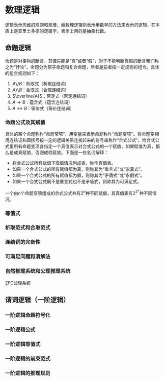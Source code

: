 # 数理逻辑

逻辑表示思维的规则和规律，而数理逻辑则表示用数学的方法来表示的逻辑，在本质上是亚里士多德的逻辑学，表示上用的是抽象代数。

## 命题逻辑

命题是对事物的断言，其值只能是“真”或者“假”，对于不能判断真假的断言我们称之为“悖论”。命题分为原子命题和复合命题，后者是前者按一定规则的组合。具体的组合规则如下：

1. $A\bigvee{B}$：析取式（析取连结词）
2. $A\bigwedge{B}$：合取式（合取连结词）
3. $\overline{A}$：否定式（否定连结词）
4. $A\rightarrow{B}$：蕴含式（蕴含连结词）
5. $A\leftrightarrow{B}$：等价式（等价连结词）

### 命题公式及其赋值

具体的某个命题称作“命题常项”，用变量来表示命题称作“命题变项”。将命题变相用连结词和圆括号按一定的逻辑关系连接起来的符号串称作“合式公式”。给合式公式里所有命题变项各指定一个真值表示对合式公式的一个赋值，如果赋值为真，那么是成真赋值，否则成假赋值。下面是一些名词解释：

* 将合式公式所有赋值下取值情况列成表，称作真值表。
* 如果一个合式公式的所有赋值都为真，则称其为“重言式”或“永真式”。
* 如果一个合式公式的所有赋值都为假，则称其为“矛盾式”或“永假式”。
* 如果一个合式公式既不是重言式也不是矛盾式，则称其为可满足式。

一个由$n$个命题变项组成的合式公式共有$2^n$种不同赋值，其真值表有$2^{2^n}$种不同情况。

### 等值式

### 析取范式和合取范式

### 连结词的完备性

### 可满足问题和消解法

### 自然推理系统和公理推理系统

[ZFC公理系统](https://www.cnblogs.com/crhdyl/p/5474284.html)

## 谓词逻辑（一阶逻辑）

### 一阶逻辑命题符号化

### 一阶逻辑公式

### 一阶逻辑等值式

### 一阶逻辑的前束范式

### 一阶逻辑的推理规则

